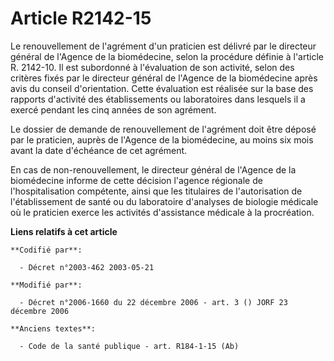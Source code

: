 # Article R2142-15

Le renouvellement de l'agrément d'un praticien est délivré par le directeur général de l'Agence de la biomédecine, selon la
procédure définie à l'article R. 2142-10. Il est subordonné à l'évaluation de son activité, selon des critères fixés par le
directeur général de l'Agence de la biomédecine après avis du conseil d'orientation. Cette évaluation est réalisée sur la
base des rapports d'activité des établissements ou laboratoires dans lesquels il a exercé pendant les cinq années de son
agrément.

Le dossier de demande de renouvellement de l'agrément doit être déposé par le praticien, auprès de l'Agence de la
biomédecine, au moins six mois avant la date d'échéance de cet agrément.

En cas de non-renouvellement, le directeur général de l'Agence de la biomédecine informe de cette décision l'agence régionale
de l'hospitalisation compétente, ainsi que les titulaires de l'autorisation de l'établissement de santé ou du laboratoire
d'analyses de biologie médicale où le praticien exerce les activités d'assistance médicale à la procréation.

**Liens relatifs à cet article**

	**Codifié par**:

	  - Décret n°2003-462 2003-05-21

	**Modifié par**:

	  - Décret n°2006-1660 du 22 décembre 2006 - art. 3 () JORF 23 décembre 2006

	**Anciens textes**:

	  - Code de la santé publique - art. R184-1-15 (Ab)
